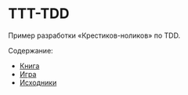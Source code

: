 # TTT-TDD
Пример разработки «Крестиков-ноликов» по TDD.

Содержание:
- [Книга](https://bespoyasov.ru/ttt-tdd/)
- [Игра](https://bespoyasov.ru/ttt-tdd/game/)
- [Исходники](https://github.com/bespoyasov/ttt-tdd/tree/master/game)
